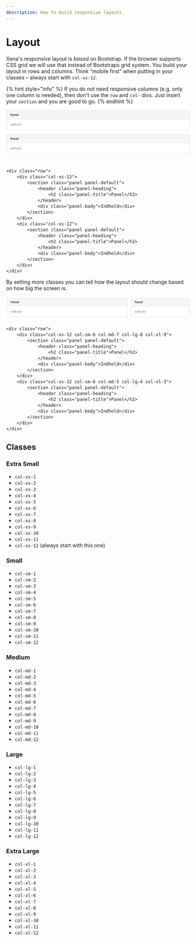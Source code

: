 ```yaml
---
description: How to build responsive layouts.
---
```


# Layout

Xena's responsive layout is _based_ on Bootstrap. If the browser supports CSS grid we will use that instead of Bootstraps grid system. You build your layout in rows and columns. Think “mobile first” when putting in your classes – always start with `col-xs-12`.

{% hint style="info" %}
If you do not need responsive columns \(e.g. only one column is needed\), then don't use the `row` and `col-` divs. Just insert your `section` and you are good to go.
{% endhint %}

![Two panels, full width.](../../.gitbook/assets/layout-standard.PNG)

```markup

<div class="row">
    <div class="col-xs-12">
        <section class="panel panel-default">
            <header class="panel-heading">
                <h2 class="panel-title">Panel</h2>
            </header>
            <div class="panel-body">Indhold</div>
        </section>
    </div>
    <div class="col-xs-12">
        <section class="panel panel-default">
            <header class="panel-heading">
                <h2 class="panel-title">Panel</h2>
            </header>
            <div class="panel-body">Indhold</div>
        </section>
    </div>
</div>
```

By setting more classes you can tell how the layout should change based on how big the screen is.

![Two panels side by side.](../../.gitbook/assets/layout-cols.PNG)

```markup
<div class="row">
    <div class="col-xs-12 col-sm-6 col-md-7 col-lg-8 col-xl-9">
        <section class="panel panel-default">
            <header class="panel-heading">
                <h2 class="panel-title">Panel</h2>
            </header>
            <div class="panel-body">Indhold</div>
        </section>
    </div>
    <div class="col-xs-12 col-sm-6 col-md-5 col-lg-4 col-xl-3">
        <section class="panel panel-default">
            <header class="panel-heading">
                <h2 class="panel-title">Panel</h2>
            </header>
            <div class="panel-body">Indhold</div>
        </section>
    </div>
</div>
```

## Classes

### Extra Small

* `col-xs-1`
* `col-xs-2`
* `col-xs-3`
* `col-xs-4`
* `col-xs-5`
* `col-xs-6`
* `col-xs-7`
* `col-xs-8`
* `col-xs-9`
* `col-xs-10`
* `col-xs-11`
* `col-xs-12` \(always start with this one\)

### Small

* `col-sm-1`
* `col-sm-2`
* `col-sm-3`
* `col-sm-4`
* `col-sm-5`
* `col-sm-6`
* `col-sm-7`
* `col-sm-8`
* `col-sm-9`
* `col-sm-10`
* `col-sm-11`
* `col-sm-12`

### Medium

* `col-md-1`
* `col-md-2`
* `col-md-3`
* `col-md-4`
* `col-md-5`
* `col-md-6`
* `col-md-7`
* `col-md-8`
* `col-md-9`
* `col-md-10`
* `col-md-11`
* `col-md-12`

### Large

* `col-lg-1`
* `col-lg-2`
* `col-lg-3`
* `col-lg-4`
* `col-lg-5`
* `col-lg-6`
* `col-lg-7`
* `col-lg-8`
* `col-lg-9`
* `col-lg-10`
* `col-lg-11`
* `col-lg-12`

### Extra Large

* `col-xl-1`
* `col-xl-2`
* `col-xl-3`
* `col-xl-4`
* `col-xl-5`
* `col-xl-6`
* `col-xl-7`
* `col-xl-8`
* `col-xl-9`
* `col-xl-10`
* `col-xl-11`
* `col-xl-12`

